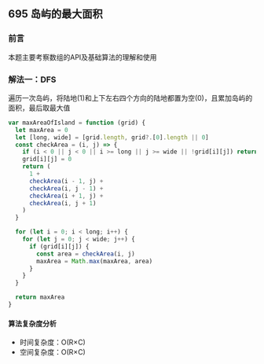 ## 695 岛屿的最大面积

### 前言
本题主要考察数组的API及基础算法的理解和使用


### 解法一：DFS
遍历一次岛屿，将陆地(1)和上下左右四个方向的陆地都置为空(0)，且累加岛屿的面积，最后取最大值

```js
var maxAreaOfIsland = function (grid) {
  let maxArea = 0
  let [long, wide] = [grid.length, grid?.[0].length || 0]
  const checkArea = (i, j) => {
    if (i < 0 || j < 0 || i >= long || j >= wide || !grid[i][j]) return 0
    grid[i][j] = 0
    return (
      1 +
      checkArea(i - 1, j) +
      checkArea(i, j - 1) +
      checkArea(i + 1, j) +
      checkArea(i, j + 1)
    )
  }

  for (let i = 0; i < long; i++) {
    for (let j = 0; j < wide; j++) {
      if (grid[i][j]) {
        const area = checkArea(i, j)
        maxArea = Math.max(maxArea, area)
      }
    }
  }

  return maxArea
}
```

#### 算法复杂度分析
- 时间复杂度：O(R×C)
- 空间复杂度：O(R×C) 
&nbsp;
    
